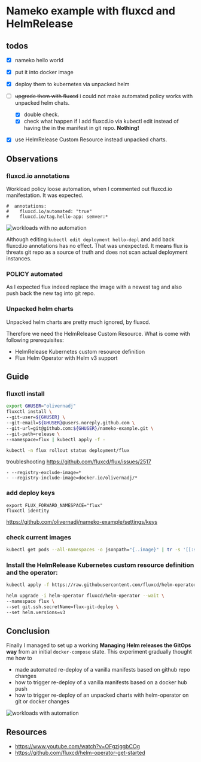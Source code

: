 # Nameko example with fluxcd and HelmRelease

## todos
 - [x] nameko hello world
 - [x] put it into docker image
 - [x] deploy them to kubernetes via unpacked helm
 - [ ] ~~upgrade them with fluxcd~~ i could not make automated policy works with unpacked helm chats.
   - [x] double check.
   - [x] check what happen if I add fluxcd.io via kubectl edit instead of having the in the manifest in git repo. **Nothing!**
 - [x] use HelmRelease Custom Resource instead unpacked charts.
 


## Observations

### fluxcd.io annotations
Workload policy loose automation, when I commented out fluxcd.io manifestation. It was expected.
```
#  annotations:
#    fluxcd.io/automated: "true"
#    fluxcd.io/tag.hello-app: semver:*
```
![workloads with no automation](https://raw.githubusercontent.com/olivernadj/nameko-example/master/lost-automation.png "Workload with and without annotation")

Although editing `kubectl edit deployment hello-depl` and add back fluxcd.io annotations has no effect. 
That was unexpected. It means flux is threats git repo as a source of truth and does not scan actual deployment instances. 

### POLICY automated
As I expected flux indeed replace the image with a newest tag and also push back the new tag into git repo.


### Unpacked helm charts
Unpacked helm charts are pretty much ignored, by fluxcd.

Therefore we need the HelmRelease Custom Resource. What is come with following prerequisites:
 - HelmRelease Kubernetes custom resource definition
 - Flux Helm Operator with Helm v3 support


## Guide
 
### fluxctl install 
 
```bash
export GHUSER="olivernadj"
fluxctl install \
--git-user=${GHUSER} \
--git-email=${GHUSER}@users.noreply.github.com \
--git-url=git@github.com:${GHUSER}/nameko-example.git \
--git-path=release \
--namespace=flux | kubectl apply -f - 

kubectl -n flux rollout status deployment/flux
```

troubleshooting 
https://github.com/fluxcd/flux/issues/2517
```
- --registry-exclude-image=*
- --registry-include-image=docker.io/olivernadj/*
```

### add deploy keys

```
export FLUX_FORWARD_NAMESPACE="flux" 
fluxctl identity
```
https://github.com/olivernadj/nameko-example/settings/keys


### check current images
```bash
kubectl get pods --all-namespaces -o jsonpath="{..image}" | tr -s '[[:space:]]' '\n' | sort | uniq -c
```


### Install the HelmRelease Kubernetes custom resource definition and the operator:
```bash
kubectl apply -f https://raw.githubusercontent.com/fluxcd/helm-operator/master/deploy/crds.yaml

helm upgrade -i helm-operator fluxcd/helm-operator --wait \
--namespace flux \
--set git.ssh.secretName=flux-git-deploy \
--set helm.versions=v3
```


## Conclusion
Finally I managed to set up a working **Managing Helm releases the GitOps way** from an initial
`docker-compose` state.
This experiment gradually thought me how to
 - made automated re-deploy of a vanilla manifests based on github repo changes
 - how to trigger re-deploy of a vanilla manifests based on a docker hub push
 - how to trigger re-deploy of an unpacked charts with helm-operator on git or docker changes

![workloads with automation](https://raw.githubusercontent.com/olivernadj/nameko-example/master/devops-automated.png "Workload with  helm operator")


## Resources
 - https://www.youtube.com/watch?v=OFgziggbCOg
 - https://github.com/fluxcd/helm-operator-get-started
